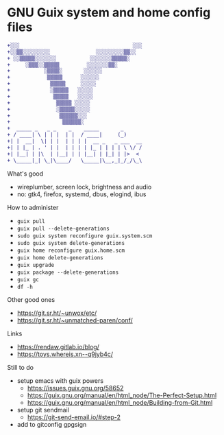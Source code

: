 # GNU Guix system and home config files

```diff
+░░░                                     ░░░
+░░▒▒░░░░░░░░░               ░░░░░░░░░▒▒░░
+ ░░▒▒▒▒▒░░░░░░░           ░░░░░░░▒▒▒▒▒░
+     ░▒▒▒░░▒▒▒▒▒         ░░░░░░░▒▒░
+           ░▒▒▒▒░       ░░░░░░
+            ▒▒▒▒▒      ░░░░░░
+             ▒▒▒▒▒     ░░░░░
+             ░▒▒▒▒▒   ░░░░░
+              ▒▒▒▒▒   ░░░░░
+               ▒▒▒▒▒ ░░░░░
+               ░▒▒▒▒▒░░░░░
+                ▒▒▒▒▒▒░░░
+                 ▒▒▒▒▒▒░
+  _____ _   _ _    _    _____       _
+ / ____| \ | | |  | |  / ____|     (_)
+| |  __|  \| | |  | | | |  __ _   _ ___  __
+| | |_ | . ' | |  | | | | |_ | | | | \ \/ /
+| |__| | |\  | |__| | | |__| | |_| | |>  <
+ \_____|_| \_|\____/   \_____|\__,_|_/_/\_\
```                                                                                                                                                                                                                      

What's good
 * wireplumber, screen lock, brightness and audio 
 * no: gtk4, firefox, systemd, dbus, elogind, ibus


How to administer
 * `guix pull`
 * `guix pull --delete-generations`
 * `sudo guix system reconfigure guix.system.scm`
 * `sudo guix system delete-generations`
 * `guix home reconfigure guix.home.scm`
 * `guix home delete-generations`
 * `guix upgrade`
 * `guix package --delete-generations`
 * `guix gc`
 * `df -h`


Other good ones
 * https://git.sr.ht/~unwox/etc/
 * https://git.sr.ht/~unmatched-paren/conf/


Links
 * https://rendaw.gitlab.io/blog/
 * https://toys.whereis.xn--q9jyb4c/


Still to do
 * setup emacs with guix powers
   * https://issues.guix.gnu.org/58652
   * https://guix.gnu.org/manual/en/html_node/The-Perfect-Setup.html
   * https://guix.gnu.org/manual/en/html_node/Building-from-Git.html
 * setup git sendmail
   * https://git-send-email.io/#step-2
 * add to gitconfig gpgsign
